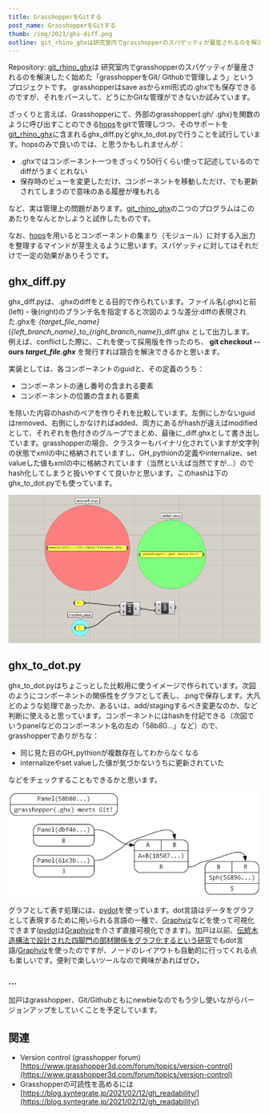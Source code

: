 ```yaml
---
title: GrasshopperをGitする
post_name: GrasshopperをGitする
thumb: /img/2021/ghx-diff.png
outline: git_rhino_ghxは研究室内でgrasshopperのスパゲッティが量産されるのを解決したく始めた「grasshopperをGit/ Githubで管理しよう」というプロジェクトです。grasshopperはsave asからxml形式の.ghxでも保存できるのですが、それをパースして、どうにかGitな管理ができないか試みています。
---
```




Repository: [git_rhino_ghx](https://github.com/ail-and-colleagues/git_rhino_ghx)は
研究室内でgrasshopperのスパゲッティが量産されるのを解決したく始めた「grasshopperをGit/ Githubで管理しよう」というプロジェクトです。
grasshopperはsave asからxml形式の.ghxでも保存できるのですが、それをパースして、どうにかGitな管理ができないか試みています。

ざっくりと言えば、Grasshopperにて、外部のgrasshopper(.gh/ .ghx)を関数のように呼び出すことのできる[hops](https://developer.rhino3d.com/guides/compute/hops-component/)をgitで管理しつつ、そのサポートを[git_rhino_ghx](https://github.com/ail-and-colleagues/git_rhino_ghx)に含まれるghx_diff.pyとghx_to_dot.pyで行うことを試行しています。hopsのみで良いのでは、と思うかもしれませんが：
- .ghxではコンポーネント一つをざっくり50行くらい使って記述しているのでdiffがうまくとれない
- 保存時のビューを変更しただけ、コンポーネントを移動しただけ、でも更新されてしまうので意味のある履歴が埋もれる

など、実は管理上の問題があります。[git_rhino_ghx](https://github.com/ail-and-colleagues/git_rhino_ghx)の二つのプログラムはこのあたりをなんとかしようと試作したものです。

なお、[hops](https://developer.rhino3d.com/guides/compute/hops-component/)を用いるとコンポーネントの集まり（モジュール）に対する入出力を整理するマインドが芽生えるように思います。スパゲッティに対してはそれだけで一定の効果がありそうです。

## ghx_diff.py
ghx_diff.pyは、.ghxのdiffをとる目的で作られています。ファイル名(.ghx)と前(left)・後(right)のブランチ名を指定すると次図のような差分:diffの表現された.ghxを
*{target\_file\_name}*(*{left\_branch\_name}*\_to\_*{right\_branch\_name}*)\_diff.ghx
として出力します。例えば、conflictした際に、これを使って採用版を作ったのち、
**git checkout --ours *target\_file.ghx***
を発行すれば競合を解決できるかと思います。

実装としては、各コンポーネントのguidと、その定義のうち：
- コンポーネントの通し番号の含まれる要素
- コンポーネントの位置の含まれる要素

を除いた内容のhashのペアを作りそれを比較しています。左側にしかないguidはremoved、右側にしかなければadded、両方にあるがhashが違えばmodifiedとして、それぞれを色付きのグループでまとめ、最後に_diff.ghxとして書き出しています。grasshopperの場合、クラスターもバイナリ化されていますが文字列の状態でxmlの中に格納されていますし、GH_pythionの定義やinternalize、set valueした値もxmlの中に格納されています（当然といえば当然ですが…）のでhash化してしまうと扱いやすくて良いかと思います。このhashは下のghx_to_dot.pyでも使っています。

![Test](/img/2021/ghx-diff.png "Test")

## ghx_to_dot.py
ghx_to_dot.pyはちょこっとした比較用に使うイメージで作られています。次図のようにコンポーネントの関係性をグラフとして表し、.pngで保存します。大凡どのような処理であったか、あるいは、add/stagingするべき変更なのか、など判断に使えると思っています。コンポーネントにはhashを付記できる（次図でいうpanelなどのコンポーネント名の左の「58b80...」など）ので、grasshopperでありがちな：
- 同じ見た目のGH_pythionが複数存在してわからなくなる
- internalizeやset valueした値が気づかないうちに更新されていた

などをチェックすることもできるかと思います。

![Test](/img/2021/ghx-dot.png "Test")


グラフとして表す処理には、[pydot](https://github.com/pydot/pydot)を使っています。dot言語はデータをグラフとして表現するために用いられる言語の一種で、[Graphviz](https://graphviz.org/)などを使って可視化できます([pydot](https://github.com/pydot/pydot)は[Graphviz](https://graphviz.org/)を介さず直接可視化できます)。加戸は以前、[伝統木造構法で設計された四脚門の部材関係をグラフ化するという研究](http://papers.cumincad.org/cgi-bin/works/paper/caadria2019_273)でもdot言語/[Graphviz](https://graphviz.org/)を使ったのですが、ノードのレイアウトも自動的に行ってくれる点も楽しいです。便利で楽しいツールなので興味があればぜひ。

### ...
加戸はgrasshopper、Git/Githubともにnewbieなのでもう少し使いながらバージョンアップをしていくことを予定しています。

## 関連
- Version control (grasshopper forum)
[https://www.grasshopper3d.com/forum/topics/version-control](https://www.grasshopper3d.com/forum/topics/version-control)
- Grasshopperの可読性を高めるには
[https://blog.syntegrate.jp/2021/02/12/gh_readability/](https://blog.syntegrate.jp/2021/02/12/gh_readability/)


